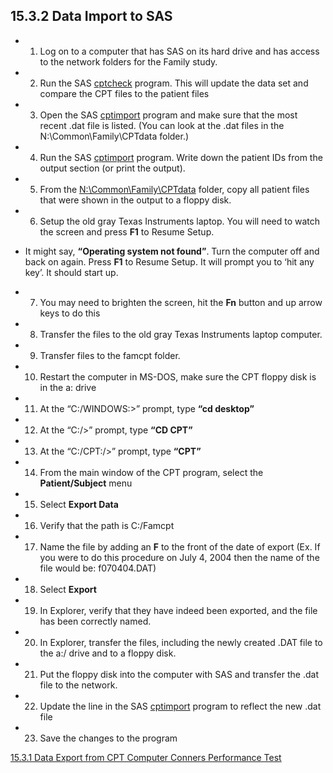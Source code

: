 ## 15.3.2 Data Import to SAS

* 1. Log on to a computer that has SAS on its hard drive and has access to the network folders for the Family study.
* 2. Run the SAS <u>cptcheck</u> program. This will update the data set and compare the CPT files to the patient files
* 3. Open the SAS <u>cptimport</u> program and make sure that the most recent .dat file is listed.  (You can look at the .dat files in the N:\Common\Family\CPTdata folder.)
* 4. Run the SAS <u>cptimport</u> program. Write down the patient IDs from the output section (or print the output).
* 5. From the <u>N:\Common\Family\CPTdata</u> folder, copy all patient files that were shown in the output to a floppy disk.
* 6. Setup the old gray Texas Instruments laptop.  You will need to watch the screen and press **F1** to Resume Setup.

* It might say, **“Operating system not found”**.  Turn the computer off and back on again.  Press **F1** to Resume Setup.  It will prompt you to ‘hit any key’.  It should start up.

* 7. You may need to brighten the screen, hit the **Fn** button and up arrow keys to do this
* 8. Transfer the files to the old gray Texas Instruments laptop computer.
* 9. Transfer files to the famcpt folder.
* 10. Restart the computer in MS-DOS, make sure the CPT floppy disk is in the a: drive
* 11. At the “C:/WINDOWS:>” prompt, type **“cd desktop”**
* 12. At the “C:/>” prompt, type **“CD CPT”**
* 13. At the “C:/CPT:/>” prompt, type **“CPT”**
* 14. From the main window of the CPT program, select the **Patient/Subject** menu
* 15. Select **Export Data**
* 16. Verify that the path is C:/Famcpt
* 17. Name the file by adding an **F** to the front of the date of export (Ex. If you were to do this procedure on July 4, 2004 then the name of the file would be: f070404.DAT)
* 18. Select **Export**
* 19. In Explorer, verify that they have indeed been exported, and the file has been correctly named.
* 20. In Explorer, transfer the files, including the newly created .DAT file to the a:/ drive and to a floppy disk.
* 21. Put the floppy disk into the computer with SAS and transfer the .dat file to the network.
* 22. Update the line in the SAS <u>cptimport</u> program to reflect the new .dat file
* 23. Save the changes to the program


<div class="center">
<div class="btn-group">
  <a href=":pages_path:/manuals/conners-performance-test/15-03-01-data-export-from-cpt-computer.md" class="btn btn-default">
    <span class="glyphicon glyphicon-chevron-left"></span>
    15.3.1 Data Export from CPT Computer
  </a>

  <a href=":pages_path:/manuals/conners-performance-test" class="btn btn-default">
    <span class="glyphicon glyphicon-chevron-up"></span>
    Conners Performance Test
  </a>
</div>
</div>
